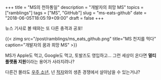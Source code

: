 +++
title = "MS의 천하통일"
description = "개발자의 희망 MS"
topics = ["ramblings"]
tags = ["MS", "GitHub"]
slug = "ms-eats-github"
date = "2018-06-05T18:05:19+09:00"
draft = false
+++

뉴스 기사로 볼 때와는 또 다른 충격과 공포!

{{< zimg src="/post/ramblings/ms_eats_github.png" title="MS 천지를 먹다" caption="개발자의 꿈과 희망 MS" >}}

MS가 Apple도 먹고, Google도 먹고, 토발즈도 영입하고... 그런 세상이 온다면 **멀티 플랫폼 지원**이라는 용어가 사라지려나?

다른건 몰라도 [우주 소년](https://atom.io/), 넌 [적자](https://code.visualstudio.com/)와의 생존 경쟁에서 살아남을 수 있는거냐?

